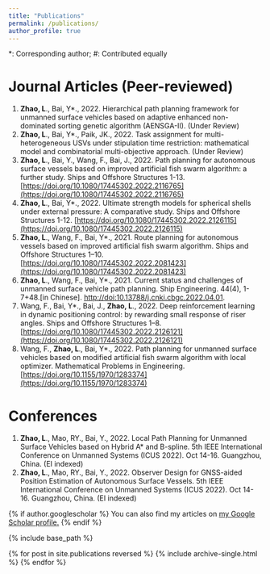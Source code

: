 ```yaml
---
title: "Publications"
permalink: /publications/
author_profile: true
---
```

*: Corresponding author; #: Contributed equally

Journal Articles (Peer-reviewed)
===
1. **Zhao, L**., Bai, Y*., 2022. Hierarchical path planning framework for unmanned surface vehicles based on adaptive enhanced non-dominated sorting genetic algorithm (AENSGA-II). (Under Review)
2. **Zhao, L**., Bai, Y*., Paik, JK., 2022. Task assignment for multi-heterogeneous USVs under stipulation time restriction: mathematical model and combinatorial multi-objective approach. (Under Review)
3. **Zhao, L**., Bai, Y., Wang, F., Bai, J., 2022. Path planning for autonomous surface vessels based on improved artificial fish swarm algorithm: a further study. Ships and Offshore Structures 1-13. [https://doi.org/10.1080/17445302.2022.2116765](https://doi.org/10.1080/17445302.2022.2116765)
4. **Zhao, L**., Bai, Y*., 2022. Ultimate strength models for spherical shells under external pressure: A comparative study. Ships and Offshore Structures 1-12. [https://doi.org/10.1080/17445302.2022.2126115](https://doi.org/10.1080/17445302.2022.2126115)
5. **Zhao, L**., Wang, F., Bai, Y*., 2021. Route planning for autonomous vessels based on improved artificial fish swarm algorithm. Ships and Offshore Structures 1–10. [https://doi.org/10.1080/17445302.2022.2081423](https://doi.org/10.1080/17445302.2022.2081423)
6. **Zhao, L**., Wang, F., Bai, Y*., 2021. Current status and challenges of unmanned surface vehicle path planning. Ship Engineering. 44(4), 1-7+48.\[in Chinese]. [http://doi:10.13788/j.cnki.cbgc.2022.04.01](http://doi:10.13788/j.cnki.cbgc.2022.04.01).
7.  Wang, F., Bai, Y*., Bai, J., **Zhao, L**., 2022. Deep reinforcement learning in dynamic positioning control: by rewarding small response of riser angles. Ships and Offshore Structures 1–8. [https://doi.org/10.1080/17445302.2022.2126121](https://doi.org/10.1080/17445302.2022.2126121)
8.  Wang, F., **Zhao, L**., Bai, Y*., 2022. Path planning for unmanned surface vehicles based on modified artificial fish swarm algorithm with local optimizer. Mathematical Problems in Engineering. [https://doi.org/10.1155/1970/1283374](https://doi.org/10.1155/1970/1283374)





Conferences
===
1. **Zhao, L**., Mao, RY., Bai, Y., 2022. Local Path Planning for Unmanned Surface Vehicles based on Hybrid A* and B-spline. 5th IEEE International Conference on Unmanned Systems (ICUS 2022). Oct 14-16. Guangzhou, China. (EI indexed)
2. **Zhao, L**., Mao, RY., Bai, Y., 2022. Observer Design for GNSS-aided Position Estimation of Autonomous Surface Vessels. 5th IEEE International Conference on Unmanned Systems (ICUS 2022). Oct 14-16. Guangzhou, China. (EI indexed)









{% if author.googlescholar %}
  You can also find my articles on <u><a href="{{author.googlescholar}}">my Google Scholar profile</a>.</u>
{% endif %}

{% include base_path %}

{% for post in site.publications reversed %}
  {% include archive-single.html %}
{% endfor %}
